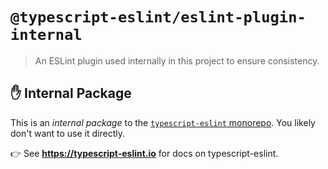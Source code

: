 # `@typescript-eslint/eslint-plugin-internal`

> An ESLint plugin used internally in this project to ensure consistency.

## ✋ Internal Package

This is an _internal package_ to the [`typescript-eslint` monorepo](https://github.com/typescript-eslint/typescript-eslint).
You likely don't want to use it directly.

👉 See **https://typescript-eslint.io** for docs on typescript-eslint.
